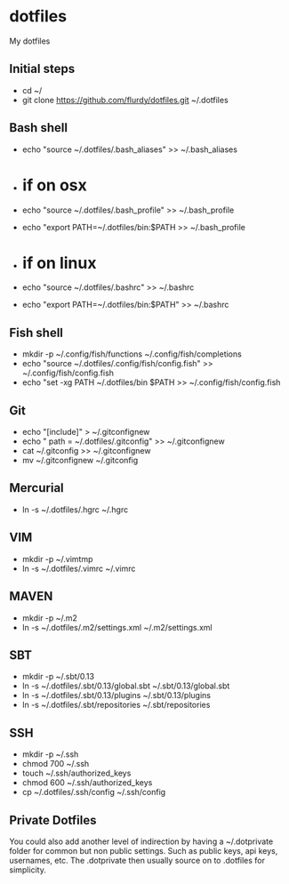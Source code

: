dotfiles
=====

My dotfiles


Initial steps
----
* cd ~/
* git clone https://github.com/flurdy/dotfiles.git ~/.dotfiles


Bash shell
----
* echo "source ~/.dotfiles/.bash_aliases" >> ~/.bash_aliases

* # if on osx
* echo "source ~/.dotfiles/.bash_profile" >> ~/.bash_profile
* echo "export PATH=~/.dotfiles/bin:$PATH >> ~/.bash_profile

* # if on linux 
* echo "source ~/.dotfiles/.bashrc" >> ~/.bashrc
* echo "export PATH=~/.dotfiles/bin:$PATH" >> ~/.bashrc


Fish shell
----
* mkdir -p ~/.config/fish/functions ~/.config/fish/completions
* echo "source ~/.dotfiles/.config/fish/config.fish" >> ~/.config/fish/config.fish
* echo "set -xg PATH ~/.dotfiles/bin $PATH >> ~/.config/fish/config.fish


Git
----
* echo "[include]" > ~/.gitconfignew
* echo "   path = ~/.dotfiles/.gitconfig" >> ~/.gitconfignew
* cat ~/.gitconfig >> ~/.gitconfignew
* mv ~/.gitconfignew ~/.gitconfig


Mercurial
----
* ln -s ~/.dotfiles/.hgrc ~/.hgrc


VIM
----
* mkdir -p ~/.vimtmp
* ln -s ~/.dotfiles/.vimrc ~/.vimrc


MAVEN
----
* mkdir -p ~/.m2
* ln -s ~/.dotfiles/.m2/settings.xml ~/.m2/settings.xml


SBT
----
* mkdir -p ~/.sbt/0.13
* ln -s ~/.dotfiles/.sbt/0.13/global.sbt ~/.sbt/0.13/global.sbt
* ln -s ~/.dotfiles/.sbt/0.13/plugins ~/.sbt/0.13/plugins
* ln -s ~/.dotfiles/.sbt/repositories ~/.sbt/repositories


SSH
----
* mkdir -p ~/.ssh
* chmod 700 ~/.ssh
* touch ~/.ssh/authorized_keys
* chmod 600 ~/.ssh/authorized_keys
* cp ~/.dotfiles/.ssh/config ~/.ssh/config


Private Dotfiles
----
You could also add another level of indirection by having a ~/.dotprivate folder for common but non public settings.
Such as public keys, api keys, usernames, etc.
The .dotprivate then usually source on to .dotfiles for simplicity.



